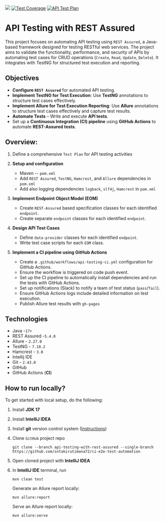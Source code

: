 ![](https://img.shields.io/endpoint?url=https://raw.githubusercontent.com/sntakirutimana72/ci-e2e-test-automation/refs/heads/api-testing-with-rest-assured/.github/badges/api-testing-ci.json)
[![Test Coverage](https://coveralls.io/repos/github/sntakirutimana72/ci-e2e-test-automation/badge.svg?branch=api-testing-with-rest-assured)](https://coveralls.io/github/sntakirutimana72/ci-e2e-test-automation?branch=api-testing-with-rest-assured)
[![API Test Plan](https://img.shields.io/badge/API%20Test%20Plan-navy)](https://docs.google.com/document/d/1CzGmriueqS-OF-v4HELObDs04K31jUwAr8Ztcf3njcY/edit?tab=t.0)

# API Testing with REST Assured

This project focuses on automating API testing using `REST Assured`, a Java-based framework designed for testing RESTful web services.
The project aims to validate the functionality, performance, and security of APIs by automating test cases for CRUD operations (`Create`, `Read`, `Update`, `Delete`). 
It integrates with TestNG for structured test execution and reporting.

## Objectives

- **Configure `REST Assured`** for automated API testing.
- **Implement TestNG for Test Execution**: Use **TestNG** annotations to structure test cases effectively.
- **Implement Allure for Test Execution Reporting**: Use **Allure** annotations to structure test cases effectively and capture test results.
- **Automate Tests** – Write and execute **API tests**.
- Set up a **Continuous Integration (CI) pipeline** using **GitHub Actions** to automate **REST-Assured tests**.

## Overview:

1. Define a comprehensive `Test Plan` for API testing activities

2. **Setup and configuration**
   - Maven -- `pom.xml`
   - Add `REST Assured`, `TestNG`, `Hamcrest`, and `Allure` dependencies in `pom.xml`
   - Add also logging dependencies `logback`, `slf4j`, `Hamcrest` in `pom.xml`

3. **Implement Endpoint Object Model (EOM)**
   - Create `REST-Assured` based specification classes for each identified `endpoint`.
   - Create separate `endpoint` classes for each identified `endpoint`.
   
4. **Design API Test Cases**
   - Define `data-provider` classes for each identified `endpoint`.
   - Write test case scripts for each `EOM` class.
   
5. **Implement a CI pipeline using GitHub Actions**
   - Create a `.github/workflows/api-testing-ci.yml` configuration for GitHub Actions.
   - Ensure the workflow is triggered on code push event.
   - Set up the CI pipeline to automatically install dependencies and run the tests with GitHub Actions.
   - Set up notifications (Slack) to notify a team of test status (`pass`/`fail`).
   - Ensure GitHub Actions logs include detailed information on test execution.
   - Publish Allure test results with `gh-pages`

## Technologies

- Java -`17+`
- REST Assured -`5.4.0`
- Allure - `2.27.0`
- TestNG - `7.10.2`
- Hamcrest - `3.0`
- Intellij IDE
- Git - `2.43.0`
- GitHub
- GitHub Actions (**CI**)

## How to run locally?

To get started with local setup, do the following:

1. Install **JDK 17**
2. Install **IntelliJ IDEA**
3. Install **git** version control system ([Instructions](https://git-scm.com/book/en/v2/Getting-Started-Installing-Git))
4. Clone `GitHub` project repo
   ```shell
   git clone --branch api-testing-with-rest-assured --single-branch https://github.com/sntakirutimana72/ci-e2e-test-automation
   ```
5. Open cloned project with **IntelliJ IDEA**
6. In **IntelliJ IDE** terminal, run 
   ```shell
   mvn clean test
   ```

   Generate an Allure report locally:
   ```shell
   mvn allure:report
   ```

   Serve an Allure report locally:
   ```shell
   mvn allure:serve
   ```

